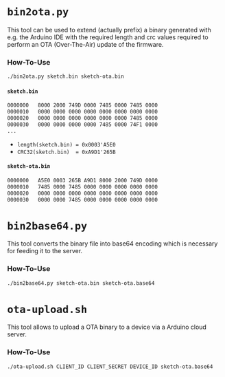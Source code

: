 `bin2ota.py`
============
This tool can be used to extend (actually prefix) a binary generated with e.g. the Arduino IDE with the required length and crc values required to perform an OTA (Over-The-Air) update of the firmware.

### How-To-Use
```bash
./bin2ota.py sketch.bin sketch-ota.bin
```
#### `sketch.bin`
```bash
0000000   8000 2000 749D 0000 7485 0000 7485 0000
0000010   0000 0000 0000 0000 0000 0000 0000 0000
0000020   0000 0000 0000 0000 0000 0000 7485 0000
0000030   0000 0000 0000 0000 7485 0000 74F1 0000
...
```
* `length(sketch.bin) = 0x0003'A5E0`
* `CRC32(sketch.bin)  = 0xA9D1'265B`

#### `sketch-ota.bin`
```bash
0000000   A5E0 0003 265B A9D1 8000 2000 749D 0000
0000010   7485 0000 7485 0000 0000 0000 0000 0000
0000020   0000 0000 0000 0000 0000 0000 0000 0000
0000030   0000 0000 7485 0000 0000 0000 0000 0000
```

`bin2base64.py`
===============
This tool converts the binary file into base64 encoding which is necessary for feeding it to the server.

### How-To-Use
```bash
./bin2base64.py sketch-ota.bin sketch-ota.base64
```

`ota-upload.sh`
==============
This tool allows to upload a OTA binary to a device via a Arduino cloud server.

### How-To-Use
```bash
./ota-upload.sh CLIENT_ID CLIENT_SECRET DEVICE_ID sketch-ota.base64
```